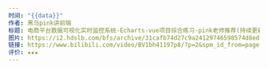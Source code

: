 ```yaml
---
时间: "{{data}}"
作者: 黑马pink讲前端
标题: 电商平台数据可视化实时监控系统-Echarts-vue项目综合练习-pink老师推荐(持续更新)素材已经更新
图片: https://i2.hdslb.com/bfs/archive/31cafb74d27c9a24129746598574d8edf8bf3077.jpg@518w_290h_1c_!web-video-share-cover.webp
链接: https://www.bilibili.com/video/BV1bh41197p8/?p=2&spm_id_from=pageDriver&vd_source=e815fa5e2c428a98163e9d19be40ec58
评价: ★★★
---
```

